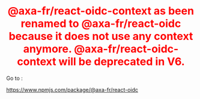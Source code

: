 <h1 align="center" style="color: red">
    @axa-fr/react-oidc-context as been renamed to @axa-fr/react-oidc because it does not use any context anymore. @axa-fr/react-oidc-context will be deprecated in V6.
</h1>

Go to :

https://www.npmjs.com/package/@axa-fr/react-oidc